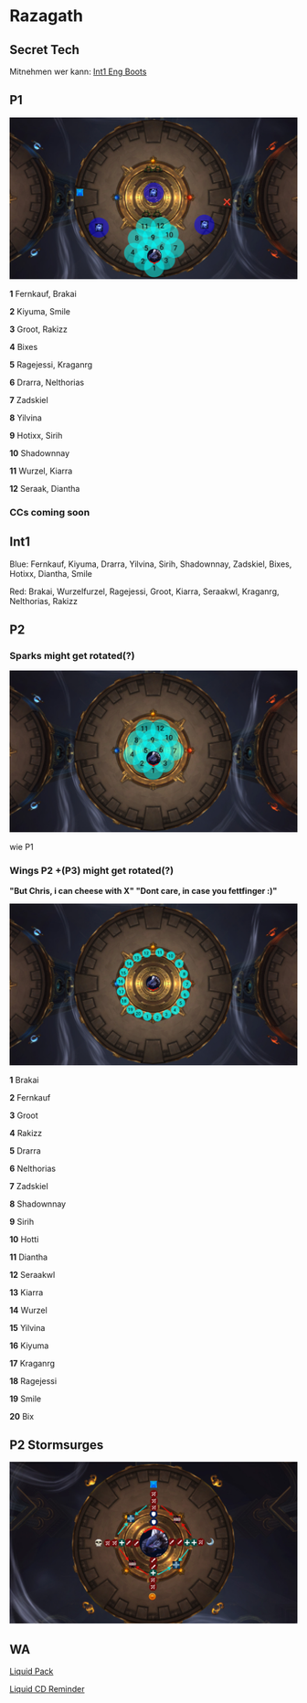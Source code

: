 # Razagath

## Secret Tech 

Mitnehmen wer kann: [Int1 Eng Boots](https://www.wowhead.com/item=172912/momentum-redistributor-boots)

## P1

![P1](/images/raziP1.png)

**1** Fernkauf, Brakai

**2** Kiyuma, Smile

**3** Groot, Rakizz

**4** Bixes

**5** Ragejessi, Kraganrg

**6** Drarra, Nelthorias

**7** Zadskiel

**8** Yilvina

**9** Hotixx, Sirih

**10** Shadownnay

**11** Wurzel, Kiarra

**12** Seraak, Diantha

### CCs coming soon


## Int1

Blue: Fernkauf, Kiyuma, Drarra, Yilvina, Sirih, Shadownnay, Zadskiel, Bixes, Hotixx, Diantha, Smile

Red: Brakai, Wurzelfurzel, Ragejessi, Groot, Kiarra, Seraakwl, Kraganrg, Nelthorias, Rakizz

## P2

### Sparks might get rotated(?)

![P2_Sparks](/images/6_p2sparks.png)

wie P1

### Wings P2 +(P3) might get rotated(?)

**"But Chris, i can cheese with X" "Dont care, in case you fettfinger :)"**

![P2_Wings](/images/6_p2wings.png)

**1** Brakai

**2** Fernkauf

**3** Groot

**4** Rakizz

**5** Drarra

**6** Nelthorias

**7** Zadskiel

**8** Shadownnay

**9** Sirih

**10** Hotti

**11** Diantha

**12** Seraakwl

**13** Kiarra

**14** Wurzel

**15** Yilvina

**16** Kiyuma

**17** Kraganrg

**18** Ragejessi

**19** Smile

**20** Bix

## P2 Stormsurges

![Liquid Strat](/images/6_p2stormsurge.png)


## WA

[Liquid Pack](https://wago.io/LiquidVault)

[Liquid CD Reminder](https://wago.io/cDPzpjk7w)